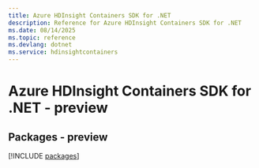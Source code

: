 ```yaml
---
title: Azure HDInsight Containers SDK for .NET
description: Reference for Azure HDInsight Containers SDK for .NET
ms.date: 08/14/2025
ms.topic: reference
ms.devlang: dotnet
ms.service: hdinsightcontainers
---
```

# Azure HDInsight Containers SDK for .NET - preview
## Packages - preview
[!INCLUDE [packages](hdinsight-containers-index.md)]